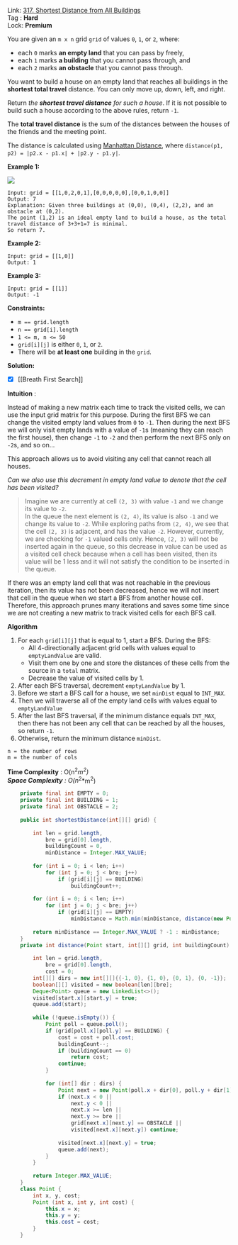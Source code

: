 Link: [317. Shortest Distance from All Buildings](https://leetcode.com/problems/shortest-distance-from-all-buildings/) <br>
Tag : **Hard**<br>
Lock: **Premium**

You are given an `m x n` grid `grid` of values `0`, `1`, or `2`, where:

-   each `0` marks **an empty land** that you can pass by freely,
-   each `1` marks **a building** that you cannot pass through, and
-   each `2` marks **an obstacle** that you cannot pass through.

You want to build a house on an empty land that reaches all buildings in the **shortest total travel** distance. You can only move up, down, left, and right.

Return _the **shortest travel distance** for such a house_. If it is not possible to build such a house according to the above rules, return `-1`.

The **total travel distance** is the sum of the distances between the houses of the friends and the meeting point.

The distance is calculated using [Manhattan Distance](http://en.wikipedia.org/wiki/Taxicab_geometry), where `distance(p1, p2) = |p2.x - p1.x| + |p2.y - p1.y|`.

**Example 1:**

![](https://assets.leetcode.com/uploads/2021/03/14/buildings-grid.jpg)
```
Input: grid = [[1,0,2,0,1],[0,0,0,0,0],[0,0,1,0,0]]
Output: 7
Explanation: Given three buildings at (0,0), (0,4), (2,2), and an obstacle at (0,2).
The point (1,2) is an ideal empty land to build a house, as the total travel distance of 3+3+1=7 is minimal.
So return 7.
```

**Example 2:**
```
Input: grid = [[1,0]]
Output: 1
```

**Example 3:**
```
Input: grid = [[1]]
Output: -1
```

**Constraints:**
-   `m == grid.length`
-   `n == grid[i].length`
-   `1 <= m, n <= 50`
-   `grid[i][j]` is either `0`, `1`, or `2`.
-   There will be **at least one** building in the `grid`.

**Solution:**

- [x] [[Breath First Search]]

**Intuition** :

Instead of making a new matrix each time to track the visited cells, we can use the input grid matrix for this purpose. During the first BFS we can change the visited empty land values from `0` to `-1`. Then during the next BFS we will only visit empty lands with a value of `-1`s (meaning they can reach the first house), then change `-1` to `-2` and then perform the next BFS only on `-2`s, and so on...

This approach allows us to avoid visiting any cell that cannot reach all houses.

_Can we also use this decrement in empty land value to denote that the cell has been visited?_

> Imagine we are currently at cell `(2, 3)` with value `-1` and we change its value to `-2`.  
> In the queue the next element is `(2, 4)`, its value is also `-1` and we change its value to `-2`. While exploring paths from `(2, 4)`, we see that the cell `(2, 3)` is adjacent, and has the value `-2`. However, currently, we are checking for `-1` valued cells only. Hence, `(2, 3)` will not be inserted again in the queue, so this decrease in value can be used as a visited cell check because when a cell has been visited, then its value will be 1 less and it will not satisfy the condition to be inserted in the queue.

If there was an empty land cell that was not reachable in the previous iteration, then its value has not been decreased, hence we will not insert that cell in the queue when we start a BFS from another house cell.  
Therefore, this approach prunes many iterations and saves some time since we are not creating a new matrix to track visited cells for each BFS call.

**Algorithm**

1.  For each `grid[i][j]` that is equal to 1, start a BFS. During the BFS:
    -   All 4-directionally adjacent grid cells with values equal to `emptyLandValue` are valid.
    -   Visit them one by one and store the distances of these cells from the source in a `total` matrix.
    -   Decrease the value of visited cells by 1.
2.  After each BFS traversal, decrement `emptyLandValue` by 1.
3.  Before we start a BFS call for a house, we set `minDist` equal to `INT_MAX`.
4.  Then we will traverse all of the empty land cells with values equal to `emptyLandValue`
5.  After the last BFS traversal, if the minimum distance equals `INT_MAX`, then there has not been any cell that can be reached by all the houses, so return `-1`.
6.  Otherwise, return the minimum distance `minDist`.

```
n = the number of rows
m = the number of cols
```
**Time Complexity** : O(n<sup>2</sup>*m<sup>2</sup>)<br>
**Space Complexity** : O(n*<sup>2</sup>*m<sup>2</sup>)

```java
    private final int EMPTY = 0;
    private final int BUILDING = 1;
    private final int OBSTACLE = 2;
    
    public int shortestDistance(int[][] grid) {
        
        int len = grid.length,
            bre = grid[0].length,
            buildingCount = 0,
            minDistance = Integer.MAX_VALUE;
        
        for (int i = 0; i < len; i++)
            for (int j = 0; j < bre; j++)
                if (grid[i][j] == BUILDING)
                    buildingCount++;
        
        for (int i = 0; i < len; i++)
            for (int j = 0; j < bre; j++)
                if (grid[i][j] == EMPTY)
                    minDistance = Math.min(minDistance, distance(new Point(i, j, 0), grid, buildingCount));
        
        return minDistance == Integer.MAX_VALUE ? -1 : minDistance;
    }
    private int distance(Point start, int[][] grid, int buildingCount) {
        
        int len = grid.length,
            bre = grid[0].length,
            cost = 0;
        int[][] dirs = new int[][]{{-1, 0}, {1, 0}, {0, 1}, {0, -1}};
        boolean[][] visited = new boolean[len][bre];
        Deque<Point> queue = new LinkedList<>();
        visited[start.x][start.y] = true;
        queue.add(start);
        
        while (!queue.isEmpty()) {
            Point poll = queue.poll();
            if (grid[poll.x][poll.y] == BUILDING) {
                cost = cost + poll.cost;
                buildingCount--;
                if (buildingCount == 0)
                    return cost;
                continue;
            }
            
            for (int[] dir : dirs) {
                Point next = new Point(poll.x + dir[0], poll.y + dir[1], poll.cost + 1);
                if (next.x < 0 || 
                    next.y < 0 || 
                    next.x >= len || 
                    next.y >= bre || 
                    grid[next.x][next.y] == OBSTACLE || 
                    visited[next.x][next.y]) continue;
                
                visited[next.x][next.y] = true;
                queue.add(next);
            }
        }
        
        return Integer.MAX_VALUE;
    }
    class Point {
        int x, y, cost;
        Point (int x, int y, int cost) {
            this.x = x;
            this.y = y;
            this.cost = cost;
        }
    }
```
